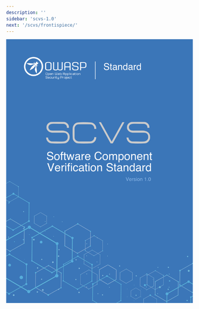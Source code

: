 ```yaml
---
description: ''
sidebar: 'scvs-1.0'
next: '/scvs/frontispiece/'
---
```


![Cover](./images/cover.jpg)
